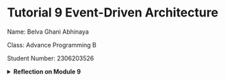# Tutorial 9 Event-Driven Architecture

Name: Belva Ghani Abhinaya

Class: Advance Programming B

Student Number: 2306203526

<details>
<summary><b>Reflection on Module 9</b></summary>
<br>

### Reflection 2 for Publisher

#### a. How much data your publisher program will send to the message broker in one run?

In one run, the publisher sends five UserCreatedEventMessage events. Each event serialized with Borsh consists of: A 4‑byte little-endian prefix for the user_id length, plus the UTF‑8 bytes for the (e.g., "1") string: 5 bytes. A 4‑byte prefix for the user_name length, plus the UTF‑8 bytes for the (e.g., "2306203526-Amir") string: 21 bytes. So each message is 5 + 21 = 26 bytes, and for 5 messages the total payload is 5 × 26 = 130 bytes.

#### b. The URL `amqp://guest:guest@localhost:5672` is the same as in the subscriber program. What does it mean?

It means both the publisher and the subscriber connect to the same RabbitMQ broker instance (running locally on port 5672) using the guest user credentials. This shared connection ensures that events published by the publisher are delivered to the queue from which the subscriber consumes.

</details>
